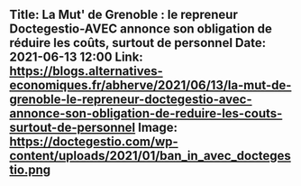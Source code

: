Title: La Mut' de Grenoble : le repreneur Doctegestio-AVEC annonce son obligation de réduire les coûts, surtout de personnel
Date: 2021-06-13 12:00
Link: https://blogs.alternatives-economiques.fr/abherve/2021/06/13/la-mut-de-grenoble-le-repreneur-doctegestio-avec-annonce-son-obligation-de-reduire-les-couts-surtout-de-personnel
Image: https://doctegestio.com/wp-content/uploads/2021/01/ban_in_avec_doctegestio.png
---
